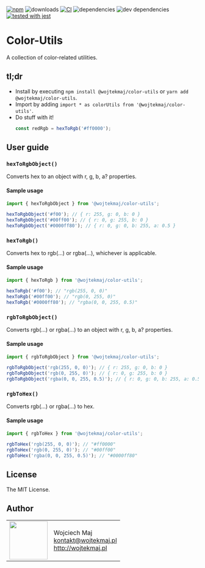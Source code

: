 [![npm](https://img.shields.io/npm/v/@wojtekmaj/color-utils.svg)](https://www.npmjs.com/package/@wojtekmaj/color-utils) ![downloads](https://img.shields.io/npm/dt/@wojtekmaj/color-utils.svg) [![CI](https://github.com/wojtekmaj/color-utils/workflows/CI/badge.svg)](https://github.com/wojtekmaj/color-utils/actions) ![dependencies](https://img.shields.io/david/wojtekmaj/color-utils.svg) ![dev dependencies](https://img.shields.io/david/dev/wojtekmaj/color-utils.svg) [![tested with jest](https://img.shields.io/badge/tested_with-jest-99424f.svg)](https://github.com/facebook/jest)

# Color-Utils
A collection of color-related utilities.

## tl;dr
* Install by executing `npm install @wojtekmaj/color-utils` or `yarn add @wojtekmaj/color-utils`.
* Import by adding `import * as colorUtils from '@wojtekmaj/color-utils'`.
* Do stuff with it!
    ```js
    const redRgb = hexToRgb('#ff0000');
    ```

## User guide

### `hexToRgbObject()`

Converts hex to an object with r, g, b, a? properties.

#### Sample usage

```js
import { hexToRgbObject } from '@wojtekmaj/color-utils';

hexToRgbObject('#f00'); // { r: 255, g: 0, b: 0 }
hexToRgbObject('#00ff00'); // { r: 0, g: 255, b: 0 }
hexToRgbObject('#0000ff80'); // { r: 0, g: 0, b: 255, a: 0.5 }
```

### `hexToRgb()`

Converts hex to rgb(…) or rgba(…), whichever is applicable.

#### Sample usage

```js
import { hexToRgb } from '@wojtekmaj/color-utils';

hexToRgb('#f00'); // "rgb(255, 0, 0)"
hexToRgb('#00ff00'); // "rgb(0, 255, 0)"
hexToRgb('#0000ff80'); // "rgba(0, 0, 255, 0.5)"
```

### `rgbToRgbObject()`

Converts rgb(…) or rgba(…) to an object with r, g, b, a? properties.

#### Sample usage

```js
import { rgbToRgbObject } from '@wojtekmaj/color-utils';

rgbToRgbObject('rgb(255, 0, 0)'); // { r: 255, g: 0, b: 0 }
rgbToRgbObject('rgb(0, 255, 0)'); // { r: 0, g: 255, b: 0 }
rgbToRgbObject('rgba(0, 0, 255, 0.5)'); // { r: 0, g: 0, b: 255, a: 0.5 }
```

### `rgbToHex()`

Converts rgb(…) or rgba(…) to hex.

#### Sample usage

```js
import { rgbToHex } from '@wojtekmaj/color-utils';

rgbToHex('rgb(255, 0, 0)'); // "#ff0000"
rgbToHex('rgb(0, 255, 0)'); // "#00ff00"
rgbToHex('rgba(0, 0, 255, 0.5)'); // "#0000ff80"
```

## License

The MIT License.

## Author

<table>
  <tr>
    <td>
      <img src="https://github.com/wojtekmaj.png?s=100" width="100">
    </td>
    <td>
      Wojciech Maj<br />
      <a href="mailto:kontakt@wojtekmaj.pl">kontakt@wojtekmaj.pl</a><br />
      <a href="http://wojtekmaj.pl">http://wojtekmaj.pl</a>
    </td>
  </tr>
</table>
